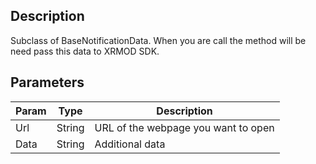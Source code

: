 
## Description

Subclass of BaseNotificationData. When you are call the method will be need pass this data to XRMOD SDK.

## Parameters

| Param | Type   | Description                         |
| ----- | ------ | ----------------------------------- |
| Url   | String | URL of the webpage you want to open |
| Data  | String | Additional data                     |
